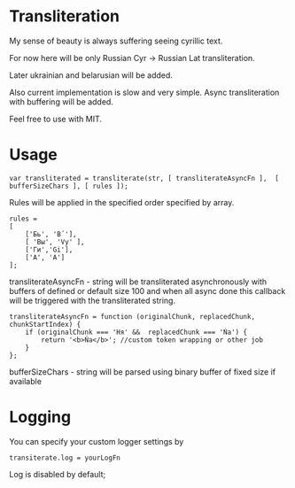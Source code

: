 # Transliteration

My sense of beauty is always suffering seeing cyrillic text.

For now here will be only Russian Cyr -> Russian Lat transliteration.

Later ukrainian and belarusian will be added.

Also current implementation is slow and very simple. Async transliteration with buffering will be added.

Feel free to use with MIT.

# Usage
```
var transliterated = transliterate(str, [ transliterateAsyncFn ],  [ bufferSizeChars ], [ rules ]);

```

Rules will be applied in the specified order specified by array.
```
rules =
[
	['Бь', 'B´'],
	[ 'Вы', 'Vy' ],
	['Ги','Gi'],
	['А', 'A']
];
```

transliterateAsyncFn - string will be transliterated asynchronously with buffers of defined or default size 100 and when all async done this callback will be triggered with the transliterated string.

```
transliterateAsyncFn = function (originalChunk, replacedChunk, chunkStartIndex) {
	if (originalChunk === 'Ня' &&  replacedChunk === 'Ńa') {
		return '<b>Ńa</b>'; //custom token wrapping or other job
	}
};
```
bufferSizeChars - string will be parsed using binary buffer of fixed size if available


# Logging

You can specify your custom logger settings by
```
transiterate.log = yourLogFn
```

Log is disabled by default;

